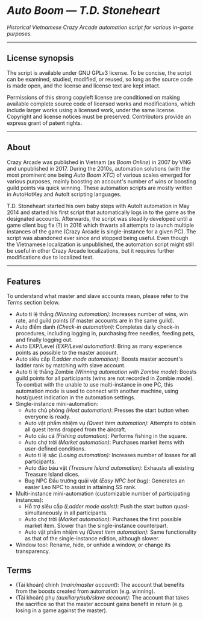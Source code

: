 # _Auto Boom — T.D. Stoneheart_

_Historical Vietnamese Crazy Arcade automation script for various in-game purposes._

---

## License synopsis

The script is available under GNU GPLv3 license. To be concise, the script can be examined, studied, modified, or reused, so long as the source code is made open, and the license and license text are kept intact.

Permissions of this strong copyleft license are conditioned on making available complete source code of licensed works and modifications, which include larger works using a licensed work, under the same license. Copyright and license notices must be preserved. Contributors provide an express grant of patent rights.

---

## About

Crazy Arcade was published in Vietnam (as _Boom Online_) in 2007 by VNG and unpublished in 2017. During the 2010s, automation solutions (with the most prominent one being _Auto Boom XTC_) of various scales emerged for various purposes, mainly boosting an account's number of wins or boosting guild points via quick winning. These automation scripts are mostly written in AutoHotKey and AutoIt scripting languages.

T.D. Stoneheart started his own baby steps with AutoIt automation in May 2014 and started his first script that automatically logs in to the game as the designated accounts. Afterwards, the script was steadily developed until a game client bug fix (?) in 2016 which thwarts all attempts to launch multiple instances of the game (Crazy Arcade is single-instance for a given PC). The script was abandoned ever since and stopped being useful. Even though the Vietnamese localization is unpublished, the automation script might still be useful in other Crazy Arcade localizations, but it requires further modifications due to localized text.

---

## Features

To understand what master and slave accounts mean, please refer to the _Terms_ section below.

* Auto tỉ lệ thắng _(Winning automation)_: Increases number of wins, win rate, and guild points (if master accounts are in the same guild).
* Auto điểm danh _(Check-in automation)_: Completes daily check-in procedures, including logging in, purchasing free needles, feeding pets, and finally logging out.
* Auto EXP/Level _(EXP/Level automation)_: Bring as many experience points as possible to the master account.
* Auto siêu cấp _(Ladder mode automation)_: Boosts master account's ladder rank by matching with slave account.
* Auto tỉ lệ thắng Zombie _(Winning automation with Zombie mode)_: Boosts guild points for all participants (wins are not recorded in Zombie mode). To combat with the unable to use multi-instance in one PC, this automation mode is used to connect with another machine, using host/guest indication in the automation settings.
* Single-instance mini-automation:
  * Auto chủ phòng _(Host automation)_: Presses the start button when everyone is ready.
  * Auto vật phẩm nhiệm vụ _(Quest item automation)_: Attempts to obtain all quest items dropped from the aircraft.
  * Auto câu cá _(Fishing automation)_: Performs fishing in the square.
  * Auto chợ trời _(Market automation)_: Purchases market items with user-defined conditions.
  * Auto tỉ lệ sặc _(Losing automation)_: Increases number of losses for all participants.
  * Auto đảo báu vật _(Treasure Island automation)_: Exhausts all existing Treasure Island dices.
  * Bug NPC Đấu trường quái vật _(Easy NPC bot bug)_: Generates an easier Leo NPC to assist in attaining SS rank.
* Multi-instance mini-automation (customizable number of participating instances):
  * Hỗ trợ siêu cấp _(Ladder mode assist)_: Push the start button quasi-simultaneously in all participants.
  * Auto chợ trời _(Market automation)_: Purchases the first possible market item. Slower than the single-instance counterpart.
  * Auto vật phẩm nhiệm vụ _(Quest item automation)_: Same functionality as that of the single-instance edition, although slower.
* Window tool: Rename, hide, or unhide a window, or change its transparency.

## Terms

* (Tài khoản) chính _(main/master account)_: The account that benefits from the boosts created from automation (e.g. winning).
* (Tài khoản) phụ _(auxiliary/sub/slave account)_: The account that takes the sacrifice so that the master account gains benefit in return (e.g. losing in a game against the master).

